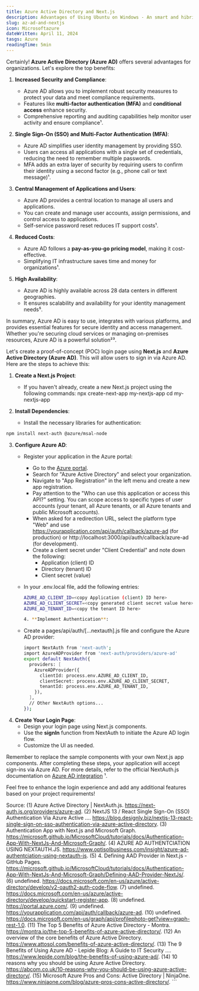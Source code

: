 ```yaml
---
title: Azure Active Directory and Next.js
description: Advantages of Using Ubuntu on Windows - An smart and hibrid system
slug: az-ad-and-nextjs
icon: Microsoftazure
dateWritten: April 11, 2024 
tasgs: Azure
readingTime: 5min
---
```


Certainly! **Azure Active Directory (Azure AD)** offers several advantages for organizations. Let's explore the top benefits:

1. **Increased Security and Compliance**:
    - Azure AD allows you to implement robust security measures to protect your data and meet compliance requirements.
    - Features like **multi-factor authentication (MFA)** and **conditional access** enhance security.
    - Comprehensive reporting and auditing capabilities help monitor user activity and ensure compliance¹.

2. **Single Sign-On (SSO) and Multi-Factor Authentication (MFA)**:
    - Azure AD simplifies user identity management by providing SSO.
    - Users can access all applications with a single set of credentials, reducing the need to remember multiple passwords.
    - MFA adds an extra layer of security by requiring users to confirm their identity using a second factor (e.g., phone call or text message)¹.

3. **Central Management of Applications and Users**:
    - Azure AD provides a central location to manage all users and applications.
    - You can create and manage user accounts, assign permissions, and control access to applications.
    - Self-service password reset reduces IT support costs¹.

4. **Reduced Costs**:
    - Azure AD follows a **pay-as-you-go pricing model**, making it cost-effective.
    - Simplifying IT infrastructure saves time and money for organizations¹.

5. **High Availability**:
    - Azure AD is highly available across 28 data centers in different geographies.
    - It ensures scalability and availability for your identity management needs⁵.

In summary, Azure AD is easy to use, integrates with various platforms, and provides essential features for secure identity and access management. Whether you're securing cloud services or managing on-premises resources, Azure AD is a powerful solution²³.


Let's create a proof-of-concept (POC) login page using **Next.js** and **Azure Active Directory (Azure AD)**. This will allow users to sign in via Azure AD. Here are the steps to achieve this:

1. **Create a Next.js Project**:
    - If you haven't already, create a new Next.js project using the following commands:
        npx create-next-app my-nextjs-app
        cd my-nextjs-app

2. **Install Dependencies**:
    - Install the necessary libraries for authentication:
```bash
npm install next-auth @azure/msal-node
```

3. **Configure Azure AD**:
    - Register your application in the Azure portal:
        - Go to the [Azure portal](https://portal.azure.com/).
        - Search for "Azure Active Directory" and select your organization.
        - Navigate to "App Registration" in the left menu and create a new app registration.
        - Pay attention to the "Who can use this application or access this API?" setting. You can scope access to specific types of user accounts (your tenant, all Azure tenants, or all Azure tenants and public Microsoft accounts).
        - When asked for a redirection URL, select the platform type "Web" and use https://yourapplication.com/api/auth/callback/azure-ad (for production) or http://localhost:3000/api/auth/callback/azure-ad (for development).
        - Create a client secret under "Client Credential" and note down the following:
            - Application (client) ID
            - Directory (tenant) ID
            - Client secret (value)

    - In your .env.local file, add the following entries:
        ```bash
        AZURE_AD_CLIENT_ID=<copy Application (client) ID here>
        AZURE_AD_CLIENT_SECRET=<copy generated client secret value here>
        AZURE_AD_TENANT_ID=<copy the tenant ID here>

        4. **Implement Authentication**:
    - Create a pages/api/auth/[...nextauth].js file and configure the Azure AD provider:
        ```bash
        import NextAuth from 'next-auth';
        import AzureADProvider from 'next-auth/providers/azure-ad'
        export default NextAuth({
          providers: [
            AzureADProvider({
              clientId: process.env.AZURE_AD_CLIENT_ID,
              clientSecret: process.env.AZURE_AD_CLIENT_SECRET,
              tenantId: process.env.AZURE_AD_TENANT_ID,
            }),
          ],
          // Other NextAuth options...
        });
        ```
5. **Create Your Login Page**:
    - Design your login page using Next.js components.
    - Use the **signIn** function from NextAuth to initiate the Azure AD login flow.
    - Customize the UI as needed.

Remember to replace the sample components with your own Next.js app components. After completing these steps, your application will accept sign-ins via Azure AD. For more details, refer to the official NextAuth.js documentation on [Azure AD integration](https://next-auth.js.org/providers/azure-ad) ¹.

Feel free to enhance the login experience and add any additional features based on your project requirements!

Source:
(1) Azure Active Directory | NextAuth.js. https://next-auth.js.org/providers/azure-ad.
(2) NextJS 13 / React Single Sign-On (SSO) Authentication Via Azure Active .... https://blog.designly.biz/nextjs-13-react-single-sign-on-sso-authentication-via-azure-active-directory.
(3) Authentication App with Next.js and Microsoft Graph. https://microsoft.github.io/MicrosoftCloud/tutorials/docs/Authentication-App-With-NextJs-And-Microsoft-Graph/.
(4) AZURE AD AUTHENTCIATION USING NEXTAUTH.JS. https://www.optisolbusiness.com/insight/azure-ad-authentciation-using-nextauth-js.
(5) 4. Defining AAD Provider in Next.js - GitHub Pages. https://microsoft.github.io/MicrosoftCloud/tutorials/docs/Authentication-App-With-NextJs-And-Microsoft-Graph/Defining-AAD-Provider-NextJs/.
(6) undefined. https://docs.microsoft.com/en-us/azure/active-directory/develop/v2-oauth2-auth-code-flow.
(7) undefined. https://docs.microsoft.com/en-us/azure/active-directory/develop/quickstart-register-app.
(8) undefined. https://portal.azure.com/.
(9) undefined. https://yourapplication.com/api/auth/callback/azure-ad.
(10) undefined. https://docs.microsoft.com/en-us/graph/api/profilephoto-get?view=graph-rest-1.0.
(11) The Top 5 Benefits of Azure Active Directory - Montra. https://montra.io/the-top-5-benefits-of-azure-active-directory/.
(12) An overview of the core benefits of Azure Active Directory. https://www.attosol.com/benefits-of-azure-active-directory/.
(13) The 9 Benefits of Using Azure AD - Lepide Blog: A Guide to IT Security .... https://www.lepide.com/blog/the-benefits-of-using-azure-ad/.
(14) 10 reasons why you should be using Azure Active Directory. https://abcom.co.uk/10-reasons-why-you-should-be-using-azure-active-directory/.
(15) Microsoft Azure Pros and Cons: Active Directory | NinjaOne. https://www.ninjaone.com/blog/azure-pros-cons-active-directory/.
        ```